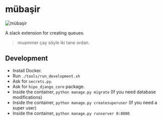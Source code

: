 # mübaşir

![mübaşir](http://katipler.net/wp-content/uploads/2010/01/mubasir-150x150.jpg)

A slack extension for creating queues.

> muammer çay söyle iki tane ordan.

## Development

- Install Docker.
- Run `./tools/run_development.sh`
- Ask for `secrets.py`.
- Ask for `hipo_django_core` package.
- Inside the container, `python manage.py migrate` (If you need database modifications)
- Inside the container, `python manage.py createsuperuser` (If you need a super user)
- Inside the container, `python manage.py runserver 0:8000`
